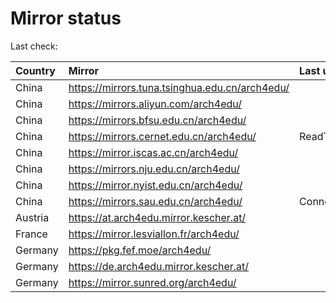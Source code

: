 <script src="./time.js"></script>
# Mirror status
Last check: <script type="text/javascript">localize(1747985077.4314024);</script>

|Country|Mirror|Last update|
|:------|:-----|:----------|
|China|https://mirrors.tuna.tsinghua.edu.cn/arch4edu/|<script type="text/javascript">localize(1747939519);</script>|
|China|https://mirrors.aliyun.com/arch4edu/|<script type="text/javascript">localize(1747939519);</script>|
|China|https://mirrors.bfsu.edu.cn/arch4edu/|<script type="text/javascript">localize(1747939519);</script>|
|China|https://mirrors.cernet.edu.cn/arch4edu/|ReadTimeout|
|China|https://mirror.iscas.ac.cn/arch4edu/|<script type="text/javascript">localize(1747939519);</script>|
|China|https://mirrors.nju.edu.cn/arch4edu/|<script type="text/javascript">localize(1747896331);</script>|
|China|https://mirror.nyist.edu.cn/arch4edu/|<script type="text/javascript">localize(1747939519);</script>|
|China|https://mirrors.sau.edu.cn/arch4edu/|ConnectionError|
|Austria|https://at.arch4edu.mirror.kescher.at/|<script type="text/javascript">localize(1747939519);</script>|
|France|https://mirror.lesviallon.fr/arch4edu/|<script type="text/javascript">localize(1747939519);</script>|
|Germany|https://pkg.fef.moe/arch4edu/|<script type="text/javascript">localize(1747939519);</script>|
|Germany|https://de.arch4edu.mirror.kescher.at/|<script type="text/javascript">localize(1747939519);</script>|
|Germany|https://mirror.sunred.org/arch4edu/|<script type="text/javascript">localize(1747939519);</script>|

<script src="./tablefilter/tablefilter.js"></script>
<script src="./table.js"></script>